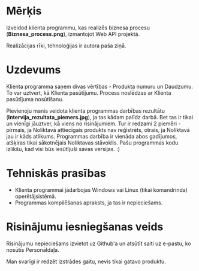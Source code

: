 # Mērķis
Izveidod klienta programmu, kas realizēs biznesa procesu (**Biznesa_process.png**), izmantojot Web API projektā.

Realizācijas rīki, tehnoloģijas ir autora paša ziņā.

# Uzdevums
Klienta programma saņem divas vērtības - Produkta numuru un Daudzumu. To var uztvert, kā Klienta pasūtījumu. Process noslēdzas ar Klienta pasūtījuma nosūtīšanu.

Pievienoju manis veidota klienta programmas darbības rezultātu (**Intervija_rezultata_piemers.jpg**), ja tas kādam palīdz darbā. Bet tas ir tikai un vienīgi jāuztver, kā viens no risinājumiem. Tur ir redzami 2 piemēri - pirmais, ja Noliktavā attiecīgais produkts nav reģistrēts, otrais, ja Noliktavā jau ir kāds atlikums. Programmas darbība ir vienāda abos gadījumos, atšķiras tikai sākotnējais Noliktavas stāvoklis. Pašu programmas kodu izlikšu, kad visi būs iesūtījuši savas versijas. :)

# Tehniskās prasības
- Klienta programmai jādarbojas Windows vai Linux (tikai komandrinda) operētājsistēmā.
- Programmas kompilēšanas apraksts, ja tas ir nepieciešams.

# Risinājumu iesniegšanas veids
Risinājumu nepieciešams izvietot uz Github'a un atsūtīt saiti uz e-pastu, ko nosūtīs Personāldaļa.

Man svarīgi ir redzēt izstrādes gaitu, nevis tikai gatavo produktu.